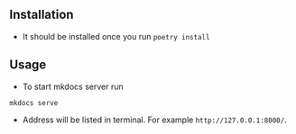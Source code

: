 ## Installation

- It should be installed once you run `poetry install`

## Usage 

- To start mkdocs server run 
```shell
mkdocs serve
```
- Address will be listed in terminal. For example `http://127.0.0.1:8000/`.